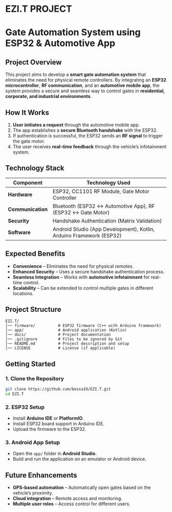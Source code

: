 # EZI.T PROJECT

# **Gate Automation System using ESP32 & Automotive App**  

## **Project Overview**  
This project aims to develop a **smart gate automation system** that eliminates the need for physical remote controllers. By integrating an **ESP32 microcontroller**, **RF communication**, and an **automotive mobile app**, the system provides a secure and seamless way to control gates in **residential, corporate, and industrial environments**.  

## **How It Works**  
1. **User initiates a request** through the automotive mobile app.  
2. The app establishes a **secure Bluetooth handshake** with the ESP32.  
3. If authentication is successful, the ESP32 sends an **RF signal** to trigger the gate motor.  
4. The user receives **real-time feedback** through the vehicle’s infotainment system.  

## **Technology Stack**  
| Component         | Technology Used                                                     |  
|------------------|-------------------------------------------------------------------|  
| **Hardware**      | ESP32, CC1101 RF Module, Gate Motor Controller                      |  
| **Communication** | Bluetooth (ESP32 ↔ Automotive App), RF (ESP32 ↔ Gate Motor)         |  
| **Security**      | Handshake Authentication (Matrix Validation)                        |  
| **Software**      | Android Studio (App Development), Kotlin, Arduino Framework (ESP32) |  

## **Expected Benefits**  
- **Convenience** – Eliminates the need for physical remotes.  
- **Enhanced Security** – Uses a secure handshake authentication process.  
- **Seamless Integration** – Works with **automotive infotainment** for real-time control.  
- **Scalability** – Can be extended to control multiple gates in different locations.  

## **Project Structure**  
```plaintext
EZI.T/
│── firmware/          # ESP32 firmware (C++ with Arduino framework)
│── app/               # Android application (Kotlin)
│── docs/              # Project documentation
│── .gitignore         # Files to be ignored by Git
│── README.md          # Project description and setup
│── LICENSE            # License (if applicable)
```

## **Getting Started**  
### **1. Clone the Repository**  
```bash
git clone https://github.com/bessa19/EZI.T.git
cd EZI.T
```

### **2. ESP32 Setup**  
- Install **Arduino IDE** or **PlatformIO**.  
- Install ESP32 board support in Arduino IDE.  
- Upload the firmware to the ESP32.  

### **3. Android App Setup**  
- Open the `app/` folder in **Android Studio**.  
- Build and run the application on an emulator or Android device.  

## **Future Enhancements**  
- **GPS-based automation** – Automatically open gates based on the vehicle’s proximity.  
- **Cloud integration** – Remote access and monitoring.  
- **Multiple user roles** – Access control for different users.  

